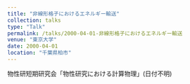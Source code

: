 ```yaml
---
title: "非線形格子におけるエネルギー輸送"
collection: talks
type: "Talk"
permalink: /talks/2000-04-01-非線形格子におけるエネルギー輸送
venue: "東京大学"
date: 2000-04-01
location: "千葉県柏市"
---
```


物性研短期研究会「物性研究における計算物理」(日付不明)
